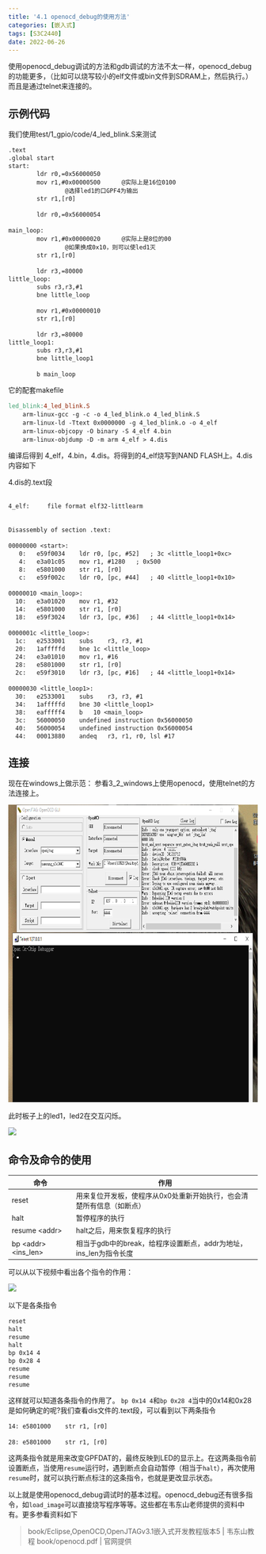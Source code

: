 ```yaml
---
title: '4.1 openocd_debug的使用方法'
categories: [嵌入式]
tags: [S3C2440]
date: 2022-06-26
---
```


使用openocd_debug调试的方法和gdb调试的方法不太一样，openocd_debug的功能更多，（比如可以烧写较小的elf文件或bin文件到SDRAM上，然后执行。）而且是通过telnet来连接的。


## 示例代码
我们使用test/1_gpio/code/4_led_blink.S来测试
```armasm
.text
.global start
start:
        ldr r0,=0x56000050
        mov r1,#0x00000500      @实际上是16位0100
				@选择led1的口GPF4为输出
        str r1,[r0]

        ldr r0,=0x56000054

main_loop:
        mov r1,#0x00000020      @实际上是8位的00
				@如果换成0x10，则可以使led1灭
        str r1,[r0]

        ldr r3,=80000
little_loop:
        subs r3,r3,#1
        bne little_loop

        mov r1,#0x00000010
        str r1,[r0]

        ldr r3,=80000
little_loop1:
        subs r3,r3,#1
        bne little_loop1
        
        b main_loop
```
它的配套makefile
```makefile
led_blink:4_led_blink.S
	arm-linux-gcc -g -c -o 4_led_blink.o 4_led_blink.S
	arm-linux-ld -Ttext 0x0000000 -g 4_led_blink.o -o 4_elf
	arm-linux-objcopy -O binary -S 4_elf 4.bin 
	arm-linux-objdump -D -m arm 4_elf > 4.dis
```
编译后得到 4_elf，4.bin，4.dis。将得到的4_elf烧写到NAND FLASH上。4.dis内容如下

4.dis的.text段
```armasm

4_elf:     file format elf32-littlearm


Disassembly of section .text:

00000000 <start>:
   0:	e59f0034 	ldr	r0, [pc, #52]	; 3c <little_loop1+0xc>
   4:	e3a01c05 	mov	r1, #1280	; 0x500
   8:	e5801000 	str	r1, [r0]
   c:	e59f002c 	ldr	r0, [pc, #44]	; 40 <little_loop1+0x10>

00000010 <main_loop>:
  10:	e3a01020 	mov	r1, #32
  14:	e5801000 	str	r1, [r0]
  18:	e59f3024 	ldr	r3, [pc, #36]	; 44 <little_loop1+0x14>

0000001c <little_loop>:
  1c:	e2533001 	subs	r3, r3, #1
  20:	1afffffd 	bne	1c <little_loop>
  24:	e3a01010 	mov	r1, #16
  28:	e5801000 	str	r1, [r0]
  2c:	e59f3010 	ldr	r3, [pc, #16]	; 44 <little_loop1+0x14>

00000030 <little_loop1>:
  30:	e2533001 	subs	r3, r3, #1
  34:	1afffffd 	bne	30 <little_loop1>
  38:	eafffff4 	b	10 <main_loop>
  3c:	56000050 	undefined instruction 0x56000050
  40:	56000054 	undefined instruction 0x56000054
  44:	00013880 	andeq	r3, r1, r0, lsl #17

```




## 连接
现在在windows上做示范：
参看3_2_windows上使用openocd，使用telnet的方法连接上。

<img src="pic/telnet_connected.png" height=600>

此时板子上的led1，led2在交互闪烁。

<img src="pic/led_blink.gif" height=600>


## 命令及命令的使用

命令|作用
-|-
reset|用来复位开发板，使程序从0x0处重新开始执行，也会清楚所有信息（如断点）
halt|暂停程序的执行
resume \<addr\> |halt之后，用来恢复程序的执行
bp \<addr\> \<ins_len\> |相当于gdb中的break，给程序设置断点，addr为地址，ins_len为指令长度

可以从以下视频中看出各个指令的作用：

<img src="pic/debug_cmd_show.gif">

以下是各条指令
```
reset
halt
resume
halt
bp 0x14 4
bp 0x28 4
resume
resume
resume
```
这样就可以知道各条指令的作用了。
 ```bp 0x14 4```和```bp 0x28 4```当中的0x14和0x28是如何确定的呢?我们查看dis文件的.text段，可以看到以下两条指令

```armasm
14:	e5801000 	str	r1, [r0]

28:	e5801000 	str	r1, [r0]
```
这两条指令就是用来改变GPFDAT的，最终反映到LED的显示上。在这两条指令前设置断点，当使用```resume```运行时，遇到断点会自动暂停（相当于```halt```），再次使用```resume```时，就可以执行断点标注的这条指令，也就是更改显示状态。


以上就是使用openocd_debug调试时的基本过程。openocd_debug还有很多指令，如```load_image```可以直接烧写程序等等。这些都在韦东山老师提供的资料中有。更多参看资料如下
> book/Eclipse,OpenOCD,OpenJTAGv3.1嵌入式开发教程版本5   | 韦东山教程
> book/openocd.pdf | 官网提供
